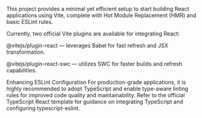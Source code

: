 This project provides a minimal yet efficient setup to start building React applications using Vite, complete with Hot Module Replacement (HMR) and basic ESLint rules.

Currently, two official Vite plugins are available for integrating React:

@vitejs/plugin-react — leverages Babel for fast refresh and JSX transformation.

@vitejs/plugin-react-swc — utilizes SWC for faster builds and refresh capabilities.

Enhancing ESLint Configuration
For production-grade applications, it is highly recommended to adopt TypeScript and enable type-aware linting rules for improved code quality and maintainability. Refer to the official TypeScript React template for guidance on integrating TypeScript and configuring typescript-eslint.

